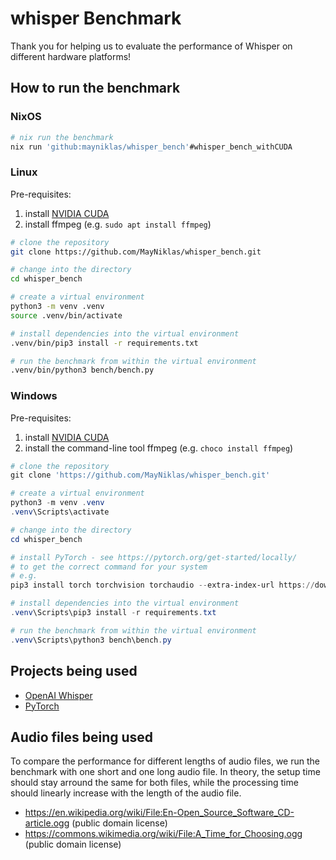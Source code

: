 # whisper Benchmark

Thank you for helping us to evaluate the performance of Whisper on different hardware platforms!

## How to run the benchmark

### NixOS

```bash
# nix run the benchmark
nix run 'github:mayniklas/whisper_bench'#whisper_bench_withCUDA
```

### Linux

Pre-requisites:

1. install [NVIDIA CUDA](https://developer.nvidia.com/cuda-downloads?target_os=Linux)
2. install ffmpeg (e.g. `sudo apt install ffmpeg`)

```bash
# clone the repository
git clone https://github.com/MayNiklas/whisper_bench.git

# change into the directory
cd whisper_bench

# create a virtual environment
python3 -m venv .venv
source .venv/bin/activate

# install dependencies into the virtual environment
.venv/bin/pip3 install -r requirements.txt

# run the benchmark from within the virtual environment
.venv/bin/python3 bench/bench.py
```

### Windows

Pre-requisites:

1. install [NVIDIA CUDA](https://developer.nvidia.com/cuda-downloads?target_os=Windows&target_arch=x86_64)
2. install the command-line tool ffmpeg (e.g. `choco install ffmpeg`)

```powershell
# clone the repository
git clone 'https://github.com/MayNiklas/whisper_bench.git'

# create a virtual environment
python3 -m venv .venv
.venv\Scripts\activate

# change into the directory
cd whisper_bench

# install PyTorch - see https://pytorch.org/get-started/locally/
# to get the correct command for your system
# e.g.
pip3 install torch torchvision torchaudio --extra-index-url https://download.pytorch.org/whl/cu117

# install dependencies into the virtual environment
.venv\Scripts\pip3 install -r requirements.txt

# run the benchmark from within the virtual environment
.venv\Scripts\python3 bench\bench.py
```

## Projects being used

* [OpenAI Whisper](https://github.com/openai/whisper)
* [PyTorch](https://pytorch.org/)

## Audio files being used

To compare the performance for different lengths of audio files, we run the benchmark with one short and one long audio file.
In theory, the setup time should stay arround the same for both files, while the processing time should linearly increase with the length of the audio file.

* <https://en.wikipedia.org/wiki/File:En-Open_Source_Software_CD-article.ogg> (public domain license)
* <https://commons.wikimedia.org/wiki/File:A_Time_for_Choosing.ogg> (public domain license)
